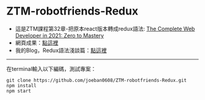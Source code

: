# ZTM-robotfriends-Redux
- 這是ZTM課程第32章-把原本react版本轉成redux語法: [The Complete Web Developer in 2021: Zero to Mastery](https://www.udemy.com/share/101WcU3@PmIBt_t88jjMG8EVg6-1kwjQhXimELEcZBblgulc2T0kWkDK1MUG6i_saQTnb0sb1A==/ "title")  
- 網頁成果：[點這裡](https://joeban0608.github.io/ZTM-robotfriends-Redux/ "title")  
- 我的Blog，Redux語法淺談篇：[點這裡](https://www.notion.so/ZTM-Optional-Extra-Learning-Redux-621a5d4bb6f14e9faa54b3574d6dbbb4 "title")

---
在terminal輸入以下編碼，測試專案：

    git clone https://github.com/joeban0608/ZTM-robotfriends-Redux.git
    npm install
    npm start
